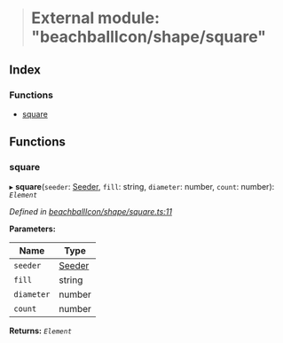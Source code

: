 > # External module: "beachballIcon/shape/square"

## Index

### Functions

* [square](_beachballicon_shape_square_.md#square)

## Functions

###  square

▸ **square**(`seeder`: [Seeder](_beachballicon_types_.md#seeder), `fill`: string, `diameter`: number, `count`: number): *`Element`*

*Defined in [beachballIcon/shape/square.ts:11](https://github.com/polkadot-js/ui/blob/363784b/packages/ui-shared/src/beachballIcon/shape/square.ts#L11)*

**Parameters:**

Name | Type |
------ | ------ |
`seeder` | [Seeder](_beachballicon_types_.md#seeder) |
`fill` | string |
`diameter` | number |
`count` | number |

**Returns:** *`Element`*